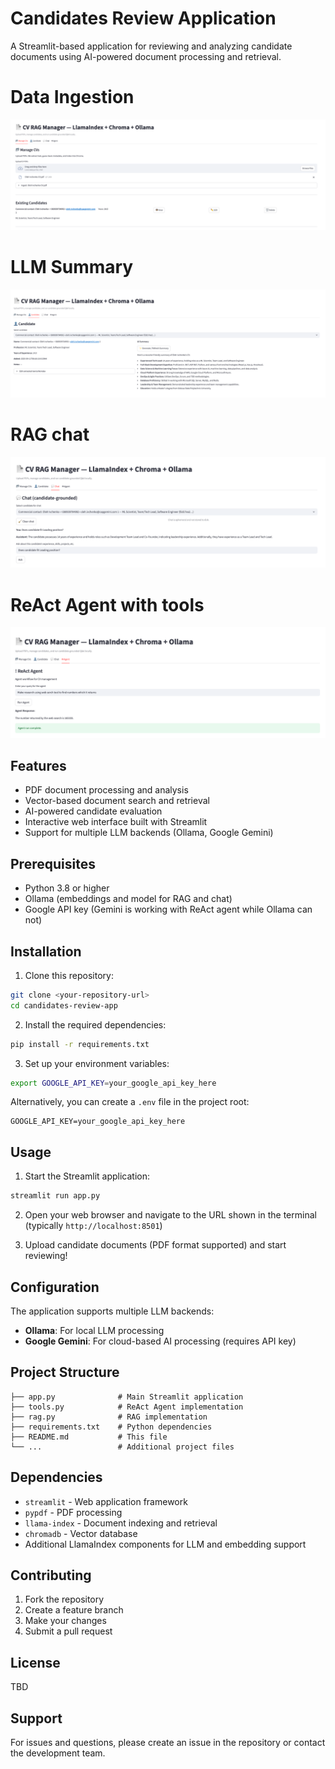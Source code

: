 # Candidates Review Application

A Streamlit-based application for reviewing and analyzing candidate documents using AI-powered document processing and retrieval.

# Data Ingestion
![Ingestion](screenshots/Candidate_ingestion.png)
# LLM Summary
![Summary](screenshots/Candidate_summary.png)
# RAG chat
![RAG](screenshots/RAG_chat.png)
# ReAct Agent with tools
![ReAct](screenshots/ReAct_Agent.png)

## Features

- PDF document processing and analysis
- Vector-based document search and retrieval
- AI-powered candidate evaluation
- Interactive web interface built with Streamlit
- Support for multiple LLM backends (Ollama, Google Gemini)

## Prerequisites

- Python 3.8 or higher
- Ollama (embeddings and model for RAG and chat)
- Google API key (Gemini is working with ReAct agent while Ollama can not)

## Installation

1. Clone this repository:
```bash
git clone <your-repository-url>
cd candidates-review-app
```

2. Install the required dependencies:
```bash
pip install -r requirements.txt
```

3. Set up your environment variables:
```bash
export GOOGLE_API_KEY=your_google_api_key_here
```

Alternatively, you can create a `.env` file in the project root:
```
GOOGLE_API_KEY=your_google_api_key_here
```

## Usage

1. Start the Streamlit application:
```bash
streamlit run app.py
```

2. Open your web browser and navigate to the URL shown in the terminal (typically `http://localhost:8501`)

3. Upload candidate documents (PDF format supported) and start reviewing!

## Configuration

The application supports multiple LLM backends:
- **Ollama**: For local LLM processing
- **Google Gemini**: For cloud-based AI processing (requires API key)

## Project Structure

```
├── app.py              # Main Streamlit application
├── tools.py            # ReAct Agent implementation
├── rag.py              # RAG implementation
├── requirements.txt    # Python dependencies
├── README.md           # This file
└── ...                 # Additional project files
```

## Dependencies

- `streamlit` - Web application framework
- `pypdf` - PDF processing
- `llama-index` - Document indexing and retrieval
- `chromadb` - Vector database
- Additional LlamaIndex components for LLM and embedding support

## Contributing

1. Fork the repository
2. Create a feature branch
3. Make your changes
4. Submit a pull request

## License

TBD

## Support

For issues and questions, please create an issue in the repository or contact the development team.